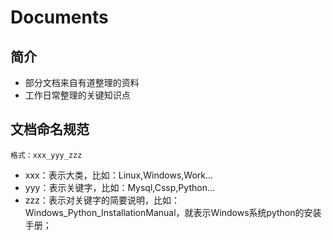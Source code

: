 # Documents
## 简介
- 部分文档来自有道整理的资料
- 工作日常整理的关键知识点

## 文档命名规范
`格式：xxx_yyy_zzz`
- xxx：表示大类，比如：Linux,Windows,Work...
- yyy：表示关键字，比如：Mysql,Cssp,Python...
- zzz：表示对关键字的简要说明，比如：Windows_Python_InstallationManual，就表示Windows系统python的安装手册；

